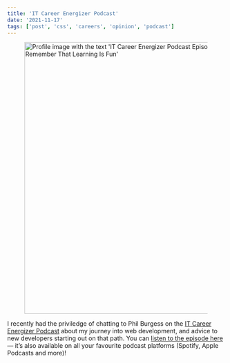 ```yaml
---
title: 'IT Career Energizer Podcast'
date: '2021-11-17'
tags: ['post', 'css', 'careers', 'opinion', 'podcast']
---
```


<figure>
  <img src="/it-career-energizer-podcast-01.png" alt="Profile image with the text 'IT Career Energizer Podcast Episode 318: Michelle Barker, Lead Front End Developer at Atomic Smash — Learn From Your Communities and Remember That Learning Is Fun'" loading="lazy" width="1200" height="630">
</figure>

I recently had the priviledge of chatting to Phil Burgess on the [IT Career Energizer Podcast](https://itcareerenergizer.com/) about my journey into web development, and advice to new developers starting out on that path. You can [listen to the episode here](https://itcareerenergizer.com/podcast/learn-from-your-communities-and-remember-that-learning-is-fun-with-michelle-barker/) — it’s also available on all your favourite podcast platforms (Spotify, Apple Podcasts and more)!
